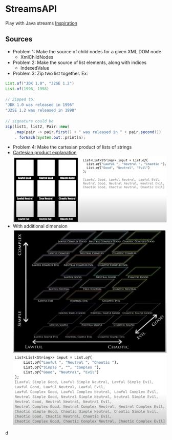 # StreamsAPI
Play with Java streams
[Inspiration](https://www.youtube.com/watch?v=nklbYYQpQi8&pp=wgIECgIIAQ==)

## Sources
* Problem 1: Make the source of child nodes for a given XML DOM node
    * XmlChildNodes
* Problem 2: Make the source of list elements, along with indices
    * IndexedValue
* Problem 3: Zip two list together. Ex:
```java
List.of("JDK 1.0", "J2SE 1.2")
List.of(1996, 1998)

// Zipped to:
"JDK 1.0 was released in 1996"
"J2SE 1.2 was released in 1998"

// signature could be
zip(list1, list2, Pair::new)
    .map(pair -> pair.first() + " was released in " + pair.second())
    . forEach(System.out::println);
```
* Problem 4: Make the cartesian product of lists of strings
* [Cartesian product explanation](http://web.mnstate.edu/peil/MDEV102/U1/S7/Cartesian4.htm#:~:text=Cartesian%20Product%3A%20The%20Cartesian%20product,4%2C%205%2C%206%7D.)
![](attachments/5c1cef50.png)
* With additional dimension
![](attachments/956651ee.png)
![](attachments/a67cf844.png)


d